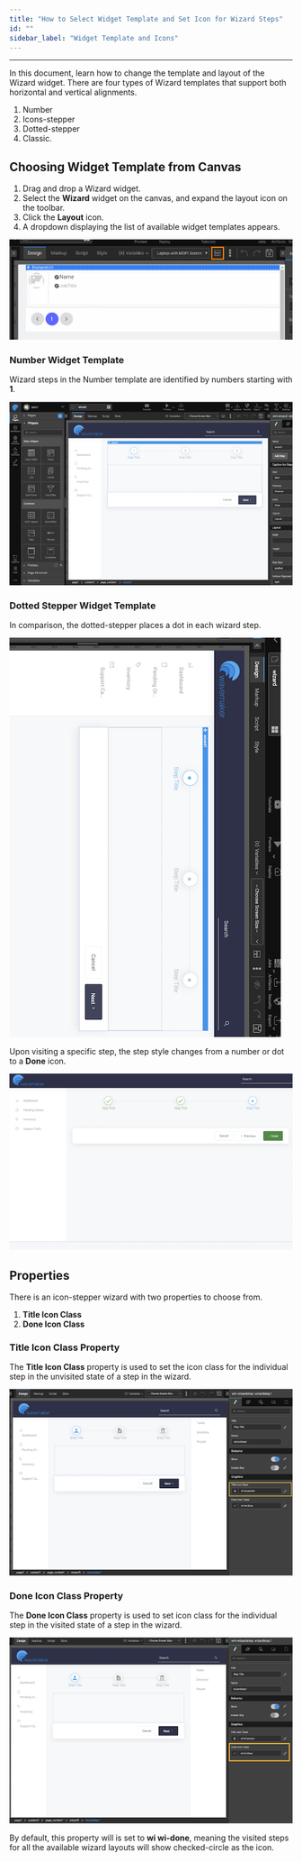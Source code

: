 ```yaml
---
title: "How to Select Widget Template and Set Icon for Wizard Steps"
id: ""
sidebar_label: "Widget Template and Icons"
---
```

---

In this document, learn how to change the template and layout of the Wizard widget. There are four types of Wizard templates that support both horizontal and vertical alignments.

1. Number
2. Icons-stepper
3. Dotted-stepper
4. Classic. 

## Choosing Widget Template from Canvas

1. Drag and drop a Wizard widget.
2. Select the **Wizard** widget on the canvas, and expand the layout icon on the toolbar. 
3. Click the **Layout** icon. 
4. A dropdown displaying the list of available widget templates appears. 

![widget template icon on toolbar](/learn/assets/widget-template-icon.png)

### Number Widget Template

Wizard steps in the Number template are identified by numbers starting with **1**.

![Number template for wizard](/learn/assets/number_wizard.png)

### Dotted Stepper Widget Template

In comparison, the dotted-stepper places a dot in each wizard step. 

![Dotted Stepper template for wizard](/learn/assets/dotted_stepper_wizard.png)

Upon visiting a specific step, the step style changes from a number or dot to a **Done** icon.

![Done State for wizard](/learn/assets/done_state_wizard.png)

## Properties

There is an icon-stepper wizard with two properties to choose from. 

1. **Title Icon Class**
2. **Done Icon Class** 

### Title Icon Class Property

The **Title Icon Class** property is used to set the icon class for the individual step in the unvisited state of a step in the wizard.

![Title Icon Class Property for wizard](/learn/assets/title-icon-class.png)

### Done Icon Class Property

The **Done Icon Class** property is used to set icon class for the individual step in the visited state of a step in the wizard.

![Title Icon Class Property for wizard](/learn/assets/done-icon-class.png)

By default, this property will is set to **wi wi-done**, meaning the visited steps for all the available wizard layouts will show checked-circle as the icon.